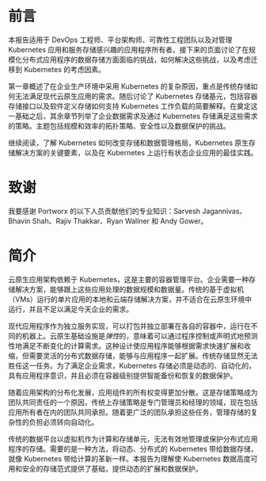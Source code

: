 # 前言

本报告适用于 DevOps 工程师、平台架构师、可靠性工程团队以及对管理 Kubernetes 应用和服务存储感兴趣的应用程序所有者。接下来的页面讨论了在规模化分布式应用程序的数据存储方面面临的挑战，如何解决这些挑战，以及考虑迁移到 Kubernetes 的考虑因素。

第一章概述了在企业生产环境中采用 Kubernetes 的复杂原因，重点是传统存储如何无法满足现代云原生应用的需求。随后讨论了 Kubernetes 存储基元，包括容器存储接口以及软件定义存储如何支持 Kubernetes 工作负载的简要解释。在奠定这一基础之后，其余章节列举了企业数据需求及通过 Kubernetes 存储满足这些需求的策略。主题包括规模和效率的拓扑策略、安全性以及数据保护的挑战。

继续阅读，了解 Kubernetes 如何改变存储和数据管理格局，Kubernetes 原生存储解决方案的关键要素，以及在 Kubernetes 上运行有状态企业应用的最佳实践。

# 致谢

我要感谢 Portworx 的以下人员贡献他们的专业知识：Sarvesh Jagannivas、Bhavin Shah、Rajiv Thakkar、Ryan Wallner 和 Andy Gower。

# 简介

云原生应用架构依赖于 Kubernetes，这是主要的容器管理平台。企业需要一种存储解决方案，能够跟上这些应用处理的数据规模和数据量。传统的基于虚拟机（VMs）运行的单片应用的本地和云端存储解决方案，并不适合在云原生环境中运行，并且不足以满足今天企业的需求。

现代应用程序作为独立服务实现，可以打包并独立部署在各自的容器中，运行在不同的机器上。云原生基础设施是*弹性*的，意味着可以通过程序控制或声明式地预测性地满足不断变化的计算需求。这种设计使应用程序能够根据需求快速扩展和收缩，但需要灵活的分布式数据存储，能够与应用程序一起扩展。传统存储显然无法胜任这一任务。为了满足企业需求，Kubernetes 存储必须是动态的、自动化的，具有应用程序意识，并且必须在容器级别提供智能备份和恢复的数据保护。

随着应用架构的分布化发展，应用组件的所有权变得更加分散。这是存储策略成为团队共同责任的一个原因，传统上存储策略是专门管理员和经理的领域，现在包括应用所有者在内的团队共同承担。随着更广泛的团队承担这些任务，管理存储的复杂性的负担必须转向自动化。

传统的数据平台以虚拟机作为计算和存储单元，无法有效地管理或保护分布式应用程序的存储。需要的是一种方法，将动态、分布式的 Kubernetes 带给数据存储，就像 Kubernetes 带给计算的革新一样。本报告为理解使 Kubernetes 数据高度可用和安全的存储范式提供了基础，提供动态的扩展和数据保护。
